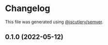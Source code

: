 # Changelog

This file was generated using [@jscutlery/semver](https://github.com/jscutlery/semver).

## 0.1.0 (2022-05-12)
